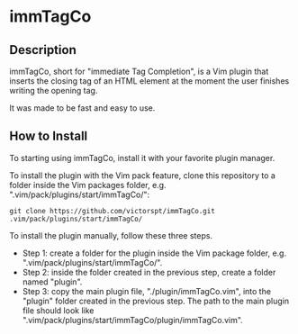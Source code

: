 # immTagCo

## Description

immTagCo, short for "immediate Tag Completion", is a Vim plugin that inserts
the closing tag of an HTML element at the moment the user finishes writing the
opening tag.

It was made to be fast and easy to use.

## How to Install

To starting using immTagCo, install it with your favorite plugin manager.

To install the plugin with the Vim pack feature, clone this repository to a 
folder inside the Vim packages folder, e.g. 
".vim/pack/plugins/start/immTagCo/":

```
git clone https://github.com/victorspt/immTagCo.git .vim/pack/plugins/start/immTagCo/
```

To install the plugin manually, follow these three steps.
- Step 1: create a folder for the plugin inside the Vim package
folder, e.g. ".vim/pack/plugins/start/immTagCo/".
- Step 2: inside the folder created in the previous step, create a folder 
named "plugin".
- Step 3: copy the main plugin file, "./plugin/immTagCo.vim", into the 
"plugin" folder created in the previous step. The path to the main plugin 
file should look like ".vim/pack/plugins/start/immTagCo/plugin/immTagCo.vim".


